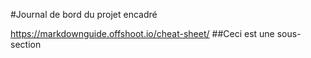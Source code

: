 #Journal de bord du projet encadré

https://markdownguide.offshoot.io/cheat-sheet/
##Ceci est une sous-section
